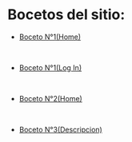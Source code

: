 # Bocetos del sitio:
- [Boceto N°1(Home)](https://wireframe.cc/GEgDAQ)
<br>


- [Boceto N°1(Log In)](https://wireframe.cc/B6Fj9W)
<br>

- [Boceto N°2(Home)](https://wireframe.cc/GEgDAQ)
<br>

- [Boceto N°3(Descripcion)](https://wireframe.cc/pro/pp/d83f32848409441)